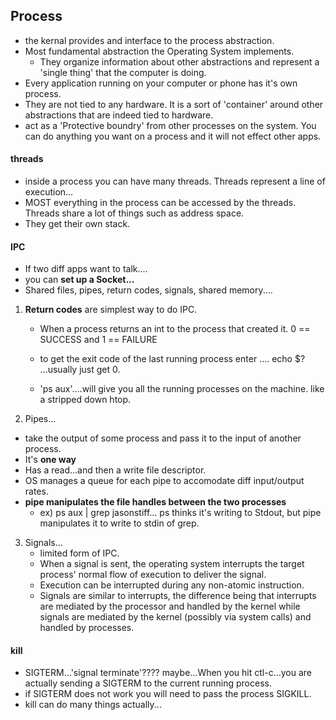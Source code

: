 ## Process

- the kernal provides and interface to the process abstraction.
- Most fundamental abstraction the Operating System implements.
  - They organize information about other abstractions and represent a 'single thing' that the computer
    is doing.
- Every application running on your computer or phone has it's own process.
- They are not tied to any hardware. It is a sort of 'container' around other abstractions that are indeed
  tied to hardware.
- act as a 'Protective boundry' from other processes on the system. You can do anything you want on a process and it will not effect other apps.

#### threads

- inside a process you can have many threads. Threads represent a line of execution...
- MOST everything in the process can be accessed by the threads. Threads share a lot of things such as address space.
- They get their own stack.

#### IPC

- If two diff apps want to talk....
- you can **set up a Socket...**
- Shared files, pipes, return codes, signals, shared memory....

1. **Return codes** are simplest way to do IPC.

   - When a process returns an int to the process that created it. 0 == SUCCESS and 1 == FAILURE
   - to get the exit code of the last running process enter .... echo $? ...usually just get 0.

   - 'ps aux'....will give you all the running processes on the machine. like a stripped down htop.

2. Pipes...

- take the output of some process and pass it to the input of another process.
- It's **one way**
- Has a read...and then a write file descriptor.
- OS manages a queue for each pipe to accomodate diff input/output rates.
- **pipe manipulates the file handles between the two processes**
  - ex) ps aux | grep jasonstiff...
    ps thinks it's writing to Stdout, but pipe manipulates it to write to stdin of grep.

3. Signals...
   - limited form of IPC.
   - When a signal is sent, the operating system interrupts the target process' normal flow of execution to deliver the signal.
   - Execution can be interrupted during any non-atomic instruction.
   - Signals are similar to interrupts, the difference being that interrupts are mediated by the processor and handled by the kernel while signals are mediated by the kernel (possibly via system calls) and handled by processes.

#### kill

- SIGTERM...'signal terminate'???? maybe...When you hit ctl-c...you are actually sending a SIGTERM to the current running process.
- if SIGTERM does not work you will need to pass the process SIGKILL.
- kill can do many things actually...
